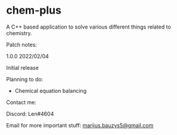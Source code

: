 # chem-plus
A C++ based application to solve various different things related to chemistry.


Patch notes:


1.0.0 2022/02/04

Initial release


Planning to do:

* Chemical equation balancing


Contact me:

Discord: Len#4604

Email for more important stuff: marijus.bauzys5@gmail.com
